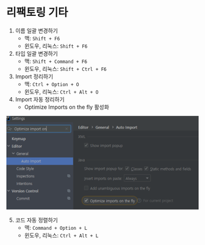# 리팩토링 기타

1. 이름 일괄 변경하기
    - 맥: `Shift + F6`
    - 윈도우, 리눅스: `Shift + F6`
2. 타입 일괄 변경하기
    - 맥: `Shift + Command + F6`
    - 윈도우, 리눅스: `Shift + Ctrl + F6`
3. Import 정리하기
    - 맥: `Ctrl + Option + O`
    - 윈도우, 리눅스: `Ctrl + Alt + O`
4. Import 자동 정리하기
    - Optimize Imports on the fly 활성화
   
![autoImport](https://github.com/davin325/intellij-guide/blob/main/intellij-guide/image/autoImport.png)

5. 코드 자동 정렬하기
   - 맥: `Command + Option + L`
   - 윈도우, 리눅스: `Ctrl + Alt + L`